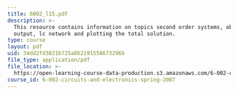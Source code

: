 ```yaml
---
title: 6002_l15.pdf
description: >-
  This resource contains information on topics second order systems, observed
  output, lc network and plotting the total solution.
type: course
layout: pdf
uid: 34dd2fd3821b725a8b2191558673296b
file_type: application/pdf
file_location: >-
  https://open-learning-course-data-production.s3.amazonaws.com/6-002-circuits-and-electronics-spring-2007/34dd2fd3821b725a8b2191558673296b_6002_l15.pdf
course_id: 6-002-circuits-and-electronics-spring-2007
---
```

